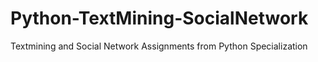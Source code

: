 # Python-TextMining-SocialNetwork
Textmining and Social Network Assignments from Python Specialization
